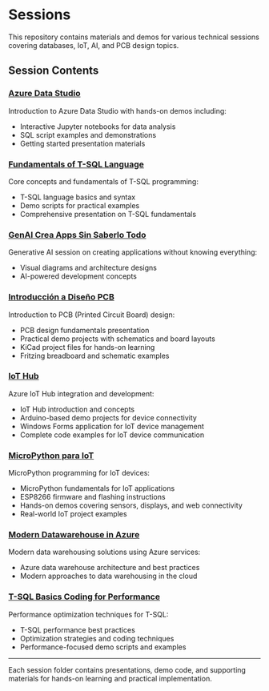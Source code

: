 # Sessions

This repository contains materials and demos for various technical sessions covering databases, IoT, AI, and PCB design topics.

## Session Contents

### [Azure Data Studio](./Azure%20Data%20Studio/)
Introduction to Azure Data Studio with hands-on demos including:
- Interactive Jupyter notebooks for data analysis
- SQL script examples and demonstrations
- Getting started presentation materials

### [Fundamentals of T-SQL Language](./Fundamentals%20of%20T-SQL%20language/)
Core concepts and fundamentals of T-SQL programming:
- T-SQL language basics and syntax
- Demo scripts for practical examples
- Comprehensive presentation on T-SQL fundamentals

### [GenAI Crea Apps Sin Saberlo Todo](./GenAI%20Crea%20apps%20sin%20saberlo%20todo/)
Generative AI session on creating applications without knowing everything:
- Visual diagrams and architecture designs
- AI-powered development concepts

### [Introducción a Diseño PCB](./Introduccion%20a%20diseno%20PCB/)
Introduction to PCB (Printed Circuit Board) design:
- PCB design fundamentals presentation
- Practical demo projects with schematics and board layouts
- KiCad project files for hands-on learning
- Fritzing breadboard and schematic examples

### [IoT Hub](./IoThub/)
Azure IoT Hub integration and development:
- IoT Hub introduction and concepts
- Arduino-based demo projects for device connectivity
- Windows Forms application for IoT device management
- Complete code examples for IoT device communication

### [MicroPython para IoT](./MicroPython%20para%20IoT/)
MicroPython programming for IoT devices:
- MicroPython fundamentals for IoT applications
- ESP8266 firmware and flashing instructions
- Hands-on demos covering sensors, displays, and web connectivity
- Real-world IoT project examples

### [Modern Datawarehouse in Azure](./Modern%20Datawarehouse%20in%20Azure/)
Modern data warehousing solutions using Azure services:
- Azure data warehouse architecture and best practices
- Modern approaches to data warehousing in the cloud

### [T-SQL Basics Coding for Performance](./T-SQL%20Basics%20coding%20for%20performance/)
Performance optimization techniques for T-SQL:
- T-SQL performance best practices
- Optimization strategies and coding techniques
- Performance-focused demo scripts and examples

---

Each session folder contains presentations, demo code, and supporting materials for hands-on learning and practical implementation.